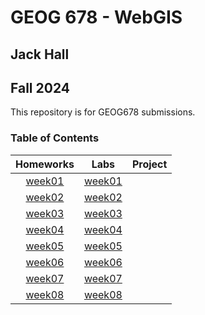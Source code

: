 # GEOG 678 - WebGIS
## Jack Hall 
## Fall 2024
This repository is for GEOG678 submissions.


### Table of Contents
| Homeworks | Labs | Project |
| :-----------: |:----------:| :-----:|
|[week01](homework/week01/README.md)|[week01](lab/week01/README.md)||
|[week02](homework/week02/README.md)|[week02](lab/week02/README.md)||
|[week03](homework/week03/README.md)|[week03](lab/week03/README.md)||
|[week04](homework/week04/README.md)|[week04](lab/week04/README.md)||
|[week05](homework/week05/README.md)|[week05](lab/week05/README.md)||
|[week06](homework/week06/README.md)|[week06](lab/week06/README.md)||
|[week07](homework/week07/README.md)|[week07](lab/week07/README.md)||
|[week08](homework/week08/README.md)|[week08](lab/week08/README.md)||
